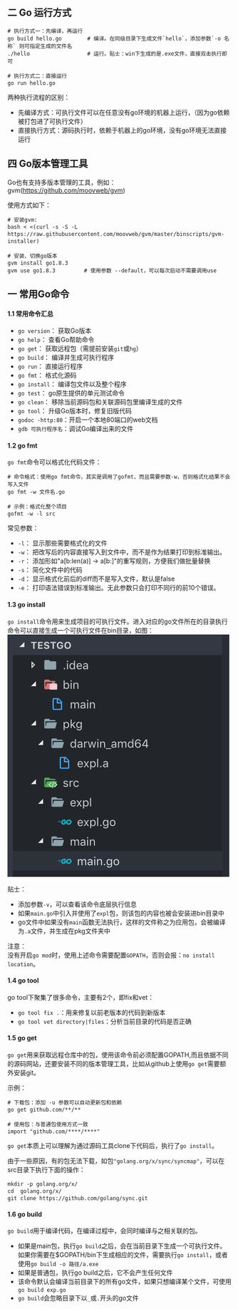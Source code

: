 
## 二 Go 运行方式

```
# 执行方式一：先编译，再运行
go build hello.go        # 编译。在同级目录下生成文件`hello`，添加参数`-o 名称` 则可指定生成的文件名 
./hello                  # 运行。贴士：win下生成的是.exe文件，直接双击执行即可

# 执行方式二：直接运行
go run hello.go         
```

两种执行流程的区别：  
- 先编译方式：可执行文件可以在任意没有go环境的机器上运行，（因为go依赖被打包进了可执行文件）
- 直接执行方式：源码执行时，依赖于机器上的go环境，没有go环境无法直接运行



## 四 Go版本管理工具

Go也有支持多版本管理的工具，例如：gvm(https://github.com/moovweb/gvm)   

使用方式如下：
```
# 安装gvm:
bash < <(curl -s -S -L https://raw.githubusercontent.com/moovweb/gvm/master/binscripts/gvm-installer)

# 安装、切换go版本
gvm install go1.8.3
gvm use go1.8.3         # 使用参数 --default，可以每次启动不需要调用use
```

## 一 常用Go命令

#### 1.1 常用命令汇总

- `go version`：	获取Go版本
- `go help`：		查看Go帮助命令
- `go get`：		获取远程包（需提前安装`git`或`hg`）
- `go build`：		编译并生成可执行程序
- `go run`：		直接运行程序
- `go fmt`：		格式化源码
- `go install`：	编译包文件以及整个程序
- `go test`：		go原生提供的单元测试命令
- `go clean`：		移除当前源码包和关联源码包里编译生成的文件
- `go tool`：		升级Go版本时，修复旧版代码
- `godoc -http:80`：开启一个本地80端口的web文档
- `gdb 可执行程序名`：调试Go编译出来的文件

#### 1.2 go fmt

`go fmt`命令可以格式化代码文件：
```
# 命令格式：使用go fmt命令，其实是调用了gofmt，而且需要参数-w，否则格式化结果不会写入文件
go fmt -w 文件名.go

# 示例：格式化整个项目
gofmt -w -l src
```

常见参数：
- `-l`： 显示那些需要格式化的文件
- `-w`： 把改写后的内容直接写入到文件中，而不是作为结果打印到标准输出。
- `-r`： 添加形如"a[b:len(a)] -> a[b:]"的重写规则，方便我们做批量替换
- `-s`： 简化文件中的代码
- `-d`： 显示格式化前后的diff而不是写入文件，默认是false
- `-e`： 打印语法错误到标准输出。无此参数只会打印不同行的前10个错误。

#### 1.3 go install
  
`go install`命令用来生成项目的可执行文件。进入对应的go文件所在的目录执行命令可以直接生成一个可执行文件在bin目录，如图：  
![](../images/Golang/lang-02.png)

贴士：
- 添加参数`-v`，可以查看该命令底层执行信息
- 如果`main.go`中引入并使用了`expl`包，则该包的内容也被会安装进bin目录中
- go文件中如果没有`main`函数无法执行，这样的文件称之为应用包，会被编译为`.a`文件，并生成在pkg文件夹中

注意：  
没有开启`go mod`时，使用上述命令需要配置`GOPATH`，否则会报：`no install location`。

#### 1.4 go tool

go tool下聚集了很多命令，主要有2个，即fix和vet：  
- `go tool fix .`：用来修复以前老版本的代码到新版本
- `go tool vet directory|files`：分析当前目录的代码是否正确

#### 1.5 go get

`go get`用来获取远程仓库中的包，使用该命令前必须配置GOPATH,而且依据不同的源码网站，还要安装不同的版本管理工具，比如从github上使用`go get`需要额外安装git。  

示例：
```
# 下载包：添加 -u 参数可以自动更新包和依赖
go get github.com/**/**     

# 使用包：与普通包使用方式一致
import "github.com/****/****"
``` 

`go get`本质上可以理解为通过源码工具clone下代码后，执行了`go install`。  

由于一些原因，有的包无法下载，如包`"golang.org/x/sync/syncmap"`，可以在src目录下执行下面的操作：
```
mkdir -p golang.org/x/
cd  golang.org/x/
git clone https://github.com/golang/sync.git
```

#### 1.6 go build

`go build`用于编译代码，在编译过程中，会同时编译与之相关联的包。  
- 如果是main包，执行`go build`之后，会在当前目录下生成一个可执行文件。如果你需要在$GOPATH/bin下生成相应的文件，需要执行`go install`，或者使用`go build -o 路径/a.exe`
- 如果是普通包，执行go build之后，它不会产生任何文件
- 该命令默认会编译当前目录下的所有go文件，如果只想编译某个文件，可使用`go build exp.go`
- `go build`会忽略目录下以`_`或`.`开头的go文件